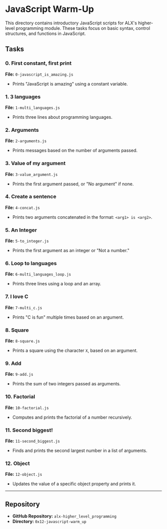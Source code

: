 # JavaScript Warm-Up

This directory contains introductory JavaScript scripts for ALX's higher-level programming module. These tasks focus on basic syntax, control structures, and functions in JavaScript.

## Tasks

### 0. First constant, first print
**File:** `0-javascript_is_amazing.js`
- Prints "JavaScript is amazing" using a constant variable.

### 1. 3 languages
**File:** `1-multi_languages.js`
- Prints three lines about programming languages.

### 2. Arguments
**File:** `2-arguments.js`
- Prints messages based on the number of arguments passed.

### 3. Value of my argument
**File:** `3-value_argument.js`
- Prints the first argument passed, or "No argument" if none.

### 4. Create a sentence
**File:** `4-concat.js`
- Prints two arguments concatenated in the format: `<arg1> is <arg2>`.

### 5. An Integer
**File:** `5-to_integer.js`
- Prints the first argument as an integer or "Not a number."

### 6. Loop to languages
**File:** `6-multi_languages_loop.js`
- Prints three lines using a loop and an array.

### 7. I love C
**File:** `7-multi_c.js`
- Prints "C is fun" multiple times based on an argument.

### 8. Square
**File:** `8-square.js`
- Prints a square using the character `X`, based on an argument.

### 9. Add
**File:** `9-add.js`
- Prints the sum of two integers passed as arguments.

### 10. Factorial
**File:** `10-factorial.js`
- Computes and prints the factorial of a number recursively.

### 11. Second biggest!
**File:** `11-second_biggest.js`
- Finds and prints the second largest number in a list of arguments.

### 12. Object
**File:** `12-object.js`
- Updates the value of a specific object property and prints it.

---

## Repository
- **GitHub Repository:** `alx-higher_level_programming`
- **Directory:** `0x12-javascript-warm_up`

